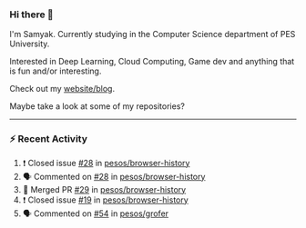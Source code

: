### Hi there 👋

I'm Samyak. Currently studying in the Computer Science department of PES University.

Interested in Deep Learning, Cloud Computing, Game dev and anything that is fun and/or interesting.

Check out my [website/blog](https://samyak2.github.io/).

Maybe take a look at some of my repositories?

---

### :zap: Recent Activity

<!--START_SECTION:activity-->
1. ❗️ Closed issue [#28](https://github.com//pesos/browser-history/issues/28) in [pesos/browser-history](https://github.com//pesos/browser-history)
2. 🗣 Commented on [#28](https://github.com//pesos/browser-history/issues/28) in [pesos/browser-history](https://github.com//pesos/browser-history)
3. 🎉 Merged PR [#29](https://github.com//pesos/browser-history/pull/29) in [pesos/browser-history](https://github.com//pesos/browser-history)
4. ❗️ Closed issue [#19](https://github.com//pesos/browser-history/issues/19) in [pesos/browser-history](https://github.com//pesos/browser-history)
5. 🗣 Commented on [#54](https://github.com//pesos/grofer/issues/54) in [pesos/grofer](https://github.com//pesos/grofer)
<!--END_SECTION:activity-->
